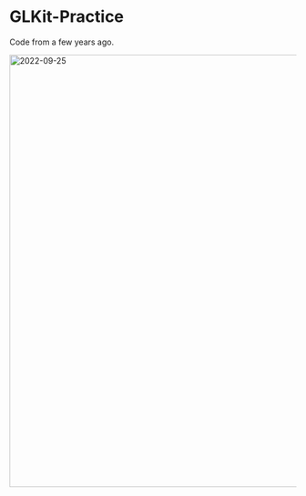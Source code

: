 # GLKit-Practice

Code from a few years ago.

<img width="760" alt="2022-09-25" src="https://user-images.githubusercontent.com/1210634/192129333-e516fe89-9eaf-4b96-9218-a45b3a77a137.png">
